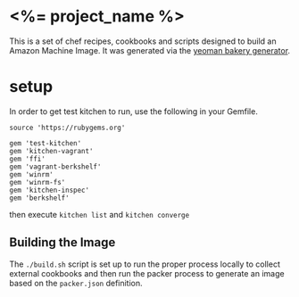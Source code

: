 # <%= project_name %>

This is a set of chef recipes, cookbooks and scripts designed to build an Amazon Machine Image. It was generated via  the [yeoman bakery generator](https://github.com/datapipe/k8s-debian-base).

# setup

In order to get test kitchen to run, use the following in your Gemfile.

```
source 'https://rubygems.org'

gem 'test-kitchen'
gem 'kitchen-vagrant'
gem 'ffi'
gem 'vagrant-berkshelf'
gem 'winrm'
gem 'winrm-fs'
gem 'kitchen-inspec'
gem 'berkshelf'
```

then execute `kitchen list` and `kitchen converge`

## Building the Image

The ```./build.sh``` script is set up to run the proper process locally to collect external cookbooks and then run the packer process to generate an image based on the ```packer.json``` definition.
